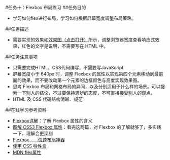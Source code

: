 #任务十：Flexbox 布局练习
##任务目的
* 学习如何flex进行布局，学习如何根据屏幕宽度调整布局策略。<br>

##任务描述
* 需要实现的效果如[效果图（点击打开）](http://7xrp04.com1.z0.glb.clouddn.com/task_1_10_1.png)所示，调整浏览器宽度查看响应式效果，红色的文字是说明，不需要写在 HTML 中。<br>

##任务注意事项
* 只需要完成HTML，CSS代码编写，不需要写JavaScript<br>
* 屏幕宽度小于 640px 时，调整 Flexbox 的属性以实现第四个元素移动到最前面的效果，而不要改动第一个元素的边框颜色与高度实现效果图。<br>
* 思考 Flexbox 布局和网格布局的异同，以及分别适用于什么样的场景。可以搜索一下别人的结论，不过要保持思辨的态度，不可直接接受别人的观点。<br>
* HTML 及 CSS 代码结构清晰、规范<br>

##在线学习参考资料
* [Flexbox详解](https://segmentfault.com/a/1190000002910324)：了解 Flexbox 属性的含义<br>
* [图解 CSS3 Flexbox 属性](https://web.tutorialonfree.com/tu-jie-css3-flexboxshu-xing/)：看完这两篇，对 Flexbox 的了解就够了，多实践一下，理解会更深刻<br>
* [Flexbox——快速布局神器](http://www.w3cplus.com/css3/flexbox-basics.html)<br>
* [使用 CSS 弹性盒](https://developer.mozilla.org/zh-CN/docs/Web/CSS/CSS_Flexible_Box_Layout/Using_CSS_flexible_boxes)<br>
* [MDN flex属性](https://developer.mozilla.org/zh-CN/docs/Web/CSS/flex)<br>